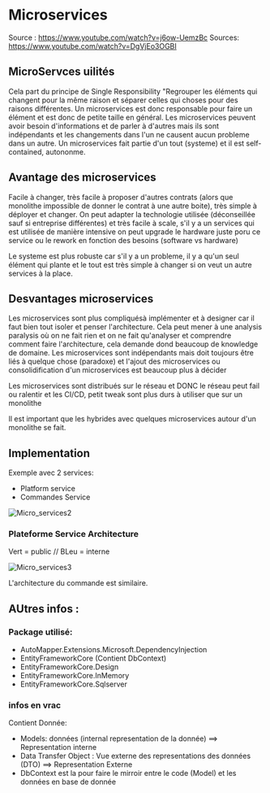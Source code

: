 # Microservices

Source : https://www.youtube.com/watch?v=j6ow-UemzBc
Sources: https://www.youtube.com/watch?v=DgVjEo3OGBI

## MicroServces uilités

Cela part du principe de Single Responsibility "Regrouper les éléments qui changent pour la même raison et séparer celles qui choses pour des raisons différentes. Un microservices est donc responsable pour faire un élément et est donc de petite taille en général. Les microservices peuvent avoir besoin d'informations et de parler à d'autres mais ils sont indépendants et les changements dans l'un ne causent aucun probleme dans un autre. Un microservices fait partie d'un tout (systeme) et il est self-contained, autononme.


## Avantage des microservices

Facile à changer, très facile à proposer d'autres contrats (alors que monolithe impossible de donner le contrat à une autre boite), très simple à déployer et changer. On peut adapter la technologie utilisée (déconseillée sauf si entreprise différentes) et très facile à scale, s'il y a un services qui est utilisée de manière intensive on peut upgrade le hardware juste poru ce service ou le rework en fonction des besoins (software vs hardware)

Le systeme est plus robuste car s'il y a un probleme, il y a qu'un seul élément qui plante et le tout est très simple à changer si on veut un autre services à la place.

## Desvantages microservices

Les microservices sont plus compliquésà  implémenter et à designer car il faut bien tout isoler et penser l'architecture. Cela peut mener à une analysis paralysis où on ne fait rien et on ne fait qu'analyser et comprendre comment faire l'architecture, cela demande dond beaucoup de knowledge de domaine. Les microservices sont indépendants mais doit toujours être liés à quelque chose (paradoxe) et l'ajout des microservices ou consolidification d'un microservices est beaucoup plus à décider

Les microservices sont distribués sur le réseau et DONC le réseau peut fail ou ralentir et les CI/CD, petit tweak sont plus durs à utiliser que sur un monolithe


Il est important que les hybrides avec quelques microservices autour d'un monolithe se fait.


## Implementation

Exemple avec 2 services:

* Platform service
* Commandes Service

![Micro_services2](https://user-images.githubusercontent.com/58773222/146749666-d8de84a9-7279-4378-a444-d41f81c77c6e.png)

### Plateforme Service Architecture

Vert = public // BLeu = interne

![Micro_services3](https://user-images.githubusercontent.com/58773222/146750090-595c11c2-7a40-49a3-8791-cd2dbf73057b.png)

L'architecture du commande est similaire.

## AUtres infos :

### Package utilisé:

* AutoMapper.Extensions.Microsoft.DependencyInjection
* EntityFrameworkCore (Contient DbContext)
* EntityFrameworkCore.Design
* EntityFrameworkCore.InMemory
* EntityFrameworkCore.Sqlserver


### infos en vrac

Contient Donnée:

* Models: données (internal representation de la donnée) ==> Representation interne
* Data Transfer Object : Vue externe des representations des données (DTO) ==> Representation Externe
* DbContext est la pour faire le mirroir entre le code (Model) et les données en base de donnée



